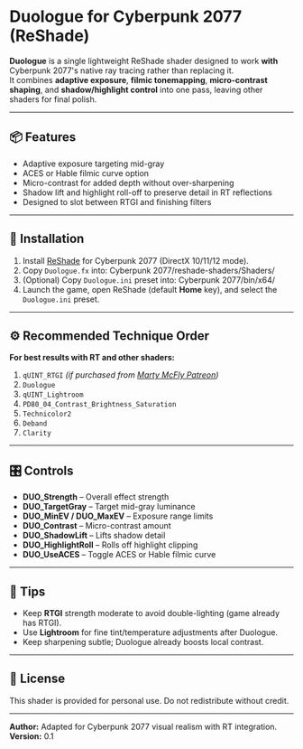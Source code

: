 # Duologue for Cyberpunk 2077 (ReShade)

**Duologue** is a single lightweight ReShade shader designed to work **with** Cyberpunk 2077's native ray tracing rather than replacing it.  
It combines **adaptive exposure**, **filmic tonemapping**, **micro-contrast shaping**, and **shadow/highlight control** into one pass, leaving other shaders for final polish.

---

## 📦 Features
- Adaptive exposure targeting mid-gray
- ACES or Hable filmic curve option
- Micro-contrast for added depth without over-sharpening
- Shadow lift and highlight roll-off to preserve detail in RT reflections
- Designed to slot between RTGI and finishing filters

---

## 📂 Installation
1. Install [ReShade](https://reshade.me) for Cyberpunk 2077 (DirectX 10/11/12 mode).
2. Copy `Duologue.fx` into:
Cyberpunk 2077/reshade-shaders/Shaders/
3. (Optional) Copy `Duologue.ini` preset into:
Cyberpunk 2077/bin/x64/
4. Launch the game, open ReShade (default **Home** key), and select the `Duologue.ini` preset.

---

## ⚙ Recommended Technique Order
**For best results with RT and other shaders:**
1. `qUINT_RTGI` *(if purchased from [Marty McFly Patreon](https://www.patreon.com/mcflypg))*  
2. `Duologue`  
3. `qUINT_Lightroom`  
4. `PD80_04_Contrast_Brightness_Saturation`  
5. `Technicolor2`  
6. `Deband`  
7. `Clarity`

---

## 🎛 Controls
- **DUO_Strength** – Overall effect strength
- **DUO_TargetGray** – Target mid-gray luminance
- **DUO_MinEV / DUO_MaxEV** – Exposure range limits
- **DUO_Contrast** – Micro-contrast amount
- **DUO_ShadowLift** – Lifts shadow detail
- **DUO_HighlightRoll** – Rolls off highlight clipping
- **DUO_UseACES** – Toggle ACES or Hable filmic curve

---

## 📌 Tips
- Keep **RTGI** strength moderate to avoid double-lighting (game already has RTGI).
- Use **Lightroom** for fine tint/temperature adjustments after Duologue.
- Keep sharpening subtle; Duologue already boosts local contrast.

---

## 📜 License
This shader is provided for personal use. Do not redistribute without credit.

---

**Author:** Adapted for Cyberpunk 2077 visual realism with RT integration.  
**Version:** 0.1  
